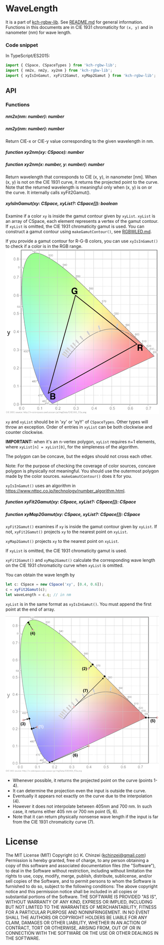 # WaveLength

It is a part of [kch-rgbw-lib](https://github.com/kchinzei/kch-rgbw-lib).
See [README.md](https://github.com/kchinzei/kch-rgbw-lib/#README.md)
for general information.
Functions in this documents are in CIE 1931 chromaticity for `(x, y)` and in nanometer (nm) for wave length.

### Code snippet

In TypeScript/ES2015:

```TypeScript
import { CSpace, CSpaceTypes } from 'kch-rgbw-lib';
import { nm2x, nm2y, xy2nm } from 'kch-rgbw-lib';
import { xyIsInGamut, xyFit2Gamut, xyMap2Gamut } from 'kch-rgbw-lib';
```

## API

### Functions

##### nm2x(nm: number): number

##### nm2y(nm: number): number

Return CIE-x or CIE-y value corresponding to the given wavelength in nm.

##### function xy2nm(xy: CSpace): number

##### function xy2nm(x: number, y: number): number

Return wavelength that corresponds to CIE (x, y), in nanometer [nm].
When (x, y) is not on the CIE 1931 curve, it returns the projected point to the
curve. Note that the returned wavelength is meaningful only when (x, y)
is on or the curve. It internally calls xyFit2Gamut().

##### xyIsInGamut(xy: CSpace, xyList?: CSpace[]): boolean

Examine if a color `xy` is inside the gamut contour given by `xyList`.
`xyList` is an array of CSpace, each element represents a vertex of the gamut contour.
If `xyList` is omitted, the CIE 1931 chromaticity gamut is used.
You can construct a gamut contour using `makeGamutContour()`, see [RGBWLED.md](https://github.com/kchinzei/kch-rgbw-lib/#RGBWLED.md).

If you provide a gamut contour for R-G-B colors, you can use `xyIsInGamut()` to check if a color is in the RGB range.
![Gamut_sRGB](./figs/Gamut_sRGB.png "sRGB Gamut")

`xy` and `xyList` should be in 'xy' or 'xyY' of `CSpaceTypes`.
Other types will throw an exception.
Order of entries in `xyList` can be both clockwise and counter clockwise.

**IMPORTANT:** when it's an n-vertex polygon, `xyList` requires n+1 elements,
where `xyList[n] = xyList[0]`, for the simpleness of the algorithm.

The polygon can be concave, but the edges should not cross each other.

Note: For the purpose of checking the coverage of color sources, concave polygon is physically not meaningful.
You should use the outermost polygon made by the color sources.
`makeGamutContour()` does it for you.

`xyIsInGamut()` uses an algorithm in https://www.nttpc.co.jp/technology/number_algorithm.html.

##### function xyFit2Gamut(xy: CSpace, xyList?: CSpace[]): CSpace

##### function xyMap2Gamut(xy: CSpace, xyList?: CSpace[]): CSpace

`xyFit2Gamut()` examines if `xy` is inside the gamut contour given by `xyList`.
If not, `xyFit2Gamut()` projects `xy` to the nearest point on `xyList`.

`xyMap2Gamut()` projects `xy` to the nearest point on `xyList`.

If `xyList` is omitted, the CIE 1931 chromaticity gamut is used.

`xyFit2Gamut()` and `xyMap2Gamut()` calculate the corresponding wave length on the CIE 1931 chromaticity curve when `xyList` is omitted.

You can obtain the wave length by

```TypeScript
let c: CSpace = new CSpace('xy', [0.4, 0.6]);
c = xyFit2Gamut(c);
let waveLength = c.q; // in nm
```

`xyList` is in the same format as `xyIsInGamut()`.
You must append the first point at the end of array.

![CIEfitxy2nm](./figs/xy2nm.png "Mapping by CIEfitxy2nm()")

- Whenever possible, it returns the projected point on the curve (points 1-4).
- It can determine the projection even the input is outside the curve.
- Eventually it appears not exactly on the curve due to the interpolation (4).
- However it does not interpolate between 405nm and 700 nm.
  In such case, it returns either 405 nm or 700 nm point (5, 6).
- Note that it can return physically nonsense wave length
  if the input is far from the CIE 1931 chromaticity curve (7).

# License

The MIT License (MIT)
Copyright (c) K. Chinzei (kchinzei@gmail.com)
Permission is hereby granted, free of charge, to any person obtaining a copy
of this software and associated documentation files (the "Software"), to deal
in the Software without restriction, including without limitation the rights
to use, copy, modify, merge, publish, distribute, sublicense, and/or sell
copies of the Software, and to permit persons to whom the Software is
furnished to do so, subject to the following conditions:
The above copyright notice and this permission notice shall be included in
all copies or substantial portions of the Software.
THE SOFTWARE IS PROVIDED "AS IS", WITHOUT WARRANTY OF ANY KIND, EXPRESS OR
IMPLIED, INCLUDING BUT NOT LIMITED TO THE WARRANTIES OF MERCHANTABILITY,
FITNESS FOR A PARTICULAR PURPOSE AND NONINFRINGEMENT. IN NO EVENT SHALL THE
AUTHORS OR COPYRIGHT HOLDERS BE LIABLE FOR ANY CLAIM, DAMAGES OR OTHER
LIABILITY, WHETHER IN AN ACTION OF CONTRACT, TORT OR OTHERWISE, ARISING FROM,
OUT OF OR IN CONNECTION WITH THE SOFTWARE OR THE USE OR OTHER DEALINGS IN
THE SOFTWARE.
